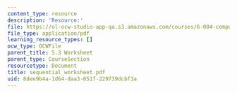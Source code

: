```yaml
---
content_type: resource
description: 'Resource:'
file: https://ol-ocw-studio-app-qa.s3.amazonaws.com/courses/6-004-computation-structures-spring-2017/8dee9b4a1d64daa3651f229739dcbf3a_sequential_worksheet.pdf
file_type: application/pdf
learning_resource_types: []
ocw_type: OCWFile
parent_title: 5.3 Worksheet
parent_type: CourseSection
resourcetype: Document
title: sequential_worksheet.pdf
uid: 8dee9b4a-1d64-daa3-651f-229739dcbf3a
---
```

